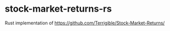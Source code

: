 # stock-market-returns-rs

Rust implementation of <https://github.com/Terrigible/Stock-Market-Returns/>
